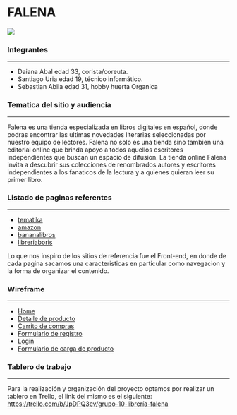 # FALENA


![](https://github.com/sebastianabila/grupo_10_falena/blob/master/design/logos/logo1.png)

### Integrantes

------------
- Daiana Abal edad 33, corista/coreuta.
- Santiago Uria edad 19, técnico informático.
- Sebastian Abila edad 31, hobby huerta Organica

### Tematica del sitio y audiencia

------------


Falena es una tienda especializada en libros digitales en español, donde podras encontrar las ultimas novedades literarias seleccionadas por nuestro equipo de lectores.
Falena no solo es una tienda sino tambien una editorial online que brinda apoyo a todos aquellos escritores independientes que buscan un espacio de difusion.
La tienda online Falena invita a descubrir sus colecciones de renombrados autores y escritores independientes a los fanaticos de la lectura y a quienes quieran leer su primer libro.

### Listado de paginas referentes

------------


- [tematika](https://www.tematika.com "tematika")
- [amazon](https://www.amazon.es/ebooks-kindle/b?ie=UTF8&node=827231031 "amazon")
- [bananalibros](https://www.bananalibros.com.ar/ "bananalibros")
- [libreriaboris](https://www.libreriaboris.com.ar/ "libreriaboris")

Lo que nos inspiro de los sitios de referencia fue el Front-end, en donde de cada pagina sacamos una caracteristicas en particular como navegacion y la forma de organizar el contenido.
 
### Wireframe

------------

- [Home](https://github.com/sebastianabila/grupo_10_falena/blob/master/wireframe/Home.png "Home")
- [Detalle de producto](https://github.com/sebastianabila/grupo_10_falena/blob/master/wireframe/Detalle_producto.png "Detalle de producto")
- [Carrito de compras](https://github.com/sebastianabila/grupo_10_falena/blob/master/wireframe/carrito.png "Carrito de compras")
- [Formulario de registro](https://github.com/sebastianabila/grupo_10_falena/blob/master/wireframe/register.png "Formulario de registro")
- [Login](https://github.com/sebastianabila/grupo_10_falena/blob/master/wireframe/login.png "Login")
- [Formulario de carga de producto](https://github.com/sebastianabila/grupo_10_falena/blob/master/wireframe/formulario_de_carga_producto.png "Formulario de carga de producto")



### Tablero de trabajo

------------
Para la realización y organización del proyecto optamos por realizar un tablero en Trello, el link del mismo es el siguiente:
https://trello.com/b/JpDPQ3ev/grupo-10-librería-falena
